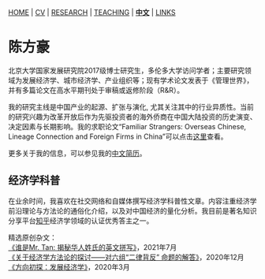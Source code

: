 [HOME](./index.md) | [CV](./assets/FanghaoChen_AcademiaCV_eng-210824.pdf) | [RESEARCH](./research.md) | [TEACHING](./) | [**中文**](./) | [LINKS](./links.md)

# 陈方豪

北京大学国家发展研究院2017级博士研究生，多伦多大学访问学者；主要研究领域为发展经济学、城市经济学、产业组织等；现有学术论文发表于《管理世界》，并有多篇论文在高水平期刊处于审稿或返修阶段（R&R）。

我的研究主线是中国产业的起源、扩张与演化, 尤其关注其中的行业异质性。当前的研究兴趣为改革开放后作为先驱投资者的海外侨商在中国大陆投资的历史演变、决定因素与长期影响。我的求职论文“Familiar Strangers: Overseas Chinese, Lineage Connection and Foreign Firms in China”可以点击[这里](./assets/JMP_210811.pdf)查看。

更多关于我的信息，可以参见我的[中文简历](./assets/FanghaoChen_AcademiaCV_chn-210823.pdf)。

## 经济学科普

在业余时间，我喜欢在社交网络和自媒体撰写经济学科普性文章。内容注重经济学前沿理论与方法论的通俗化介绍，以及对中国经济的量化分析。我目前是著名知识分享平台[知乎](https://www.zhihu.com/people/hongo-chin)经济学领域的认证优秀答主之一。

精选原创杂文：<br/>
[《谁是Mr. Tan: 揭秘华人姓氏的英文拼写》](./assets/MrTan.pdf)，2021年7月 <br/>
[《关于经济学方法论的探讨——对六组“二律背反” 命题的解答》](./assets/EconMethodology.pdf)，2020年12月 <br/>
[《方向初探：发展经济学》](./assets/GuideToDevEcon.pdf)，2020年3月 <br/>
